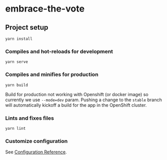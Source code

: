# embrace-the-vote

## Project setup
```
yarn install
```

### Compiles and hot-reloads for development
```
yarn serve
```

### Compiles and minifies for production
```
yarn build
```
Build for production not working with Openshift (or docker image) so currently we use `--mode=dev` param.
Pushing a change to the `stable` branch will automatically kickoff a build for the app in the OpenShift cluster.
### Lints and fixes files
```
yarn lint
```

### Customize configuration
See [Configuration Reference](https://cli.vuejs.org/config/).
